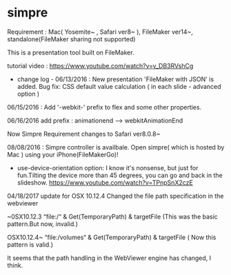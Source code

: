 # simpre
Requirement : Mac( Yosemite~ , Safari ver8~ ), FileMaker ver14~, standalone(FileMaker sharing not supported)

This is a presentation tool built on FileMaker.

tutorial video : https://www.youtube.com/watch?v=y_DB3RVshCg

- change log -
06/13/2016 :
New presentation 'FileMaker with JSON' is added.
Bug fix: CSS default value calculation ( in each slide - advanced option )

06/15/2016 : 
Add '-webkit-' prefix to flex and some other properties.

06/16/2016
add prefix : animationend --> webkitAnimationEnd

Now
Simpre Requirement changes to 
Safari ver8.0.8~

08/08/2016 : 
Simpre controller is availbale.
Open simpre( which is hosted by Mac ) using your iPhone(FileMakerGo)!
 
 * use-device-orientation option:
 I know it's nonsense, but just for fun.Tilting the device more than 45 degrees, you can go and back in the slideshow.
https://www.youtube.com/watch?v=TPnpSnX2czE
 
 
 04/18/2017
 update for OSX 10.12.4
 Changed the file path specification in the webviewer
 
 ~0SX10.12.3  “file:/“ & Get(TemporaryPath) & targetFile 
 (This was the basic pattern.But now, invalid.)
 
 OSX10.12.4~  “file:/volumes“ & Get(TemporaryPath) & targetFile 
 ( Now this pattern is valid.)
 
 It seems that the path handling in the WebViewer engine has changed, I think.